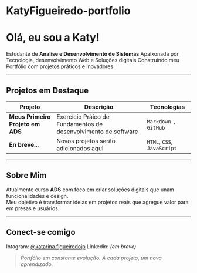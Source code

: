 # KatyFigueiredo-portfolio
# Olá, eu sou a Katy!
Estudante de **Analise e Desenvolvimento de Sistemas**
 Apaixonada por Tecnologia, desenvolvimento Web e Soluções digitais 
  Construindo meu Portfólio com projetos práticos e inovadores   

---

##    Projetos em Destaque
| Projeto | Descrição | Tecnologias|
|---------|-----------|------------|
| **Meus Primeiro Projeto em ADS**  | Exercício Práico de Fundamentos de desenvolvimento de software | `Markdown `,  `GitHub` |
| **En breve...** | Novos projetos serão adicionados aqui | `HTML`, `CSS`,  `JavaScript` |


---

##   Sobre Mim
Atualmente curso **ADS** com foco em criar soluções digitais que unam funcionalidades e design.       
Meu objetivo é transformar ideias em projetos reais que agregue valor para em presas e usuários.


---

##   Conect-se comigo
   Intagram: [@katarina.figueiredojp](https://instagram.com/katarina.figueiredo)
   Linkedin:  *(em breve)*

>  *Portfólio em constante evolução. A cada projeto, um novo aprendizado.*



